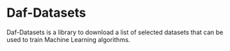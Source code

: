 # Daf-Datasets
 
Daf-Datasets is a library to download a list of selected datasets that can be used to train Machine Learning algorithms.
